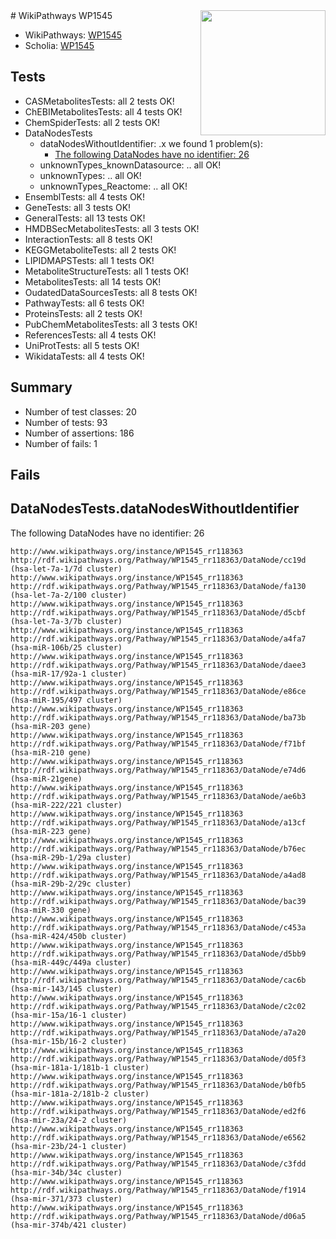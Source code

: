 <img style="float: right; width: 200px" src="https://upload.wikimedia.org/wikipedia/commons/thumb/8/83/Wplogo_with_text_500.png/640px-Wplogo_with_text_500.png" />
# WikiPathways WP1545

* WikiPathways: [WP1545](https://wikipathways.org/pathways/WP1545)
* Scholia: [WP1545](https://scholia.toolforge.org/wikipathways/WP1545)
## Tests
* CASMetabolitesTests: all 2 tests OK!
* ChEBIMetabolitesTests: all 4 tests OK!
* ChemSpiderTests: all 2 tests OK!
* DataNodesTests
    * dataNodesWithoutIdentifier: .x we found 1 problem(s):
        * [The following DataNodes have no identifier: 26](#8792c4b5)
    * unknownTypes_knownDatasource: .. all OK!
    * unknownTypes: .. all OK!
    * unknownTypes_Reactome: .. all OK!
* EnsemblTests: all 4 tests OK!
* GeneTests: all 3 tests OK!
* GeneralTests: all 13 tests OK!
* HMDBSecMetabolitesTests: all 3 tests OK!
* InteractionTests: all 8 tests OK!
* KEGGMetaboliteTests: all 2 tests OK!
* LIPIDMAPSTests: all 1 tests OK!
* MetaboliteStructureTests: all 1 tests OK!
* MetabolitesTests: all 14 tests OK!
* OudatedDataSourcesTests: all 8 tests OK!
* PathwayTests: all 6 tests OK!
* ProteinsTests: all 2 tests OK!
* PubChemMetabolitesTests: all 3 tests OK!
* ReferencesTests: all 4 tests OK!
* UniProtTests: all 5 tests OK!
* WikidataTests: all 4 tests OK!


## Summary

* Number of test classes: 20
* Number of tests: 93
* Number of assertions: 186
* Number of fails: 1

## Fails

<a name="8792c4b5" />

## DataNodesTests.dataNodesWithoutIdentifier

The following DataNodes have no identifier: 26
```
http://www.wikipathways.org/instance/WP1545_rr118363 http://rdf.wikipathways.org/Pathway/WP1545_rr118363/DataNode/cc19d (hsa-let-7a-1/7d cluster)
http://www.wikipathways.org/instance/WP1545_rr118363 http://rdf.wikipathways.org/Pathway/WP1545_rr118363/DataNode/fa130 (hsa-let-7a-2/100 cluster)
http://www.wikipathways.org/instance/WP1545_rr118363 http://rdf.wikipathways.org/Pathway/WP1545_rr118363/DataNode/d5cbf (hsa-let-7a-3/7b cluster)
http://www.wikipathways.org/instance/WP1545_rr118363 http://rdf.wikipathways.org/Pathway/WP1545_rr118363/DataNode/a4fa7 (hsa-miR-106b/25 cluster)
http://www.wikipathways.org/instance/WP1545_rr118363 http://rdf.wikipathways.org/Pathway/WP1545_rr118363/DataNode/daee3 (hsa-miR-17/92a-1 cluster)
http://www.wikipathways.org/instance/WP1545_rr118363 http://rdf.wikipathways.org/Pathway/WP1545_rr118363/DataNode/e86ce (hsa-miR-195/497 cluster)
http://www.wikipathways.org/instance/WP1545_rr118363 http://rdf.wikipathways.org/Pathway/WP1545_rr118363/DataNode/ba73b (hsa-miR-203 gene)
http://www.wikipathways.org/instance/WP1545_rr118363 http://rdf.wikipathways.org/Pathway/WP1545_rr118363/DataNode/f71bf (hsa-miR-210 gene)
http://www.wikipathways.org/instance/WP1545_rr118363 http://rdf.wikipathways.org/Pathway/WP1545_rr118363/DataNode/e74d6 (hsa-miR-21gene)
http://www.wikipathways.org/instance/WP1545_rr118363 http://rdf.wikipathways.org/Pathway/WP1545_rr118363/DataNode/ae6b3 (hsa-miR-222/221 cluster)
http://www.wikipathways.org/instance/WP1545_rr118363 http://rdf.wikipathways.org/Pathway/WP1545_rr118363/DataNode/a13cf (hsa-miR-223 gene)
http://www.wikipathways.org/instance/WP1545_rr118363 http://rdf.wikipathways.org/Pathway/WP1545_rr118363/DataNode/b76ec (hsa-miR-29b-1/29a cluster)
http://www.wikipathways.org/instance/WP1545_rr118363 http://rdf.wikipathways.org/Pathway/WP1545_rr118363/DataNode/a4ad8 (hsa-miR-29b-2/29c cluster)
http://www.wikipathways.org/instance/WP1545_rr118363 http://rdf.wikipathways.org/Pathway/WP1545_rr118363/DataNode/bac39 (hsa-miR-330 gene)
http://www.wikipathways.org/instance/WP1545_rr118363 http://rdf.wikipathways.org/Pathway/WP1545_rr118363/DataNode/c453a (hsa-miR-424/450b cluster)
http://www.wikipathways.org/instance/WP1545_rr118363 http://rdf.wikipathways.org/Pathway/WP1545_rr118363/DataNode/d5bb9 (hsa-miR-449c/449a cluster)
http://www.wikipathways.org/instance/WP1545_rr118363 http://rdf.wikipathways.org/Pathway/WP1545_rr118363/DataNode/cac6b (hsa-mir-143/145 cluster)
http://www.wikipathways.org/instance/WP1545_rr118363 http://rdf.wikipathways.org/Pathway/WP1545_rr118363/DataNode/c2c02 (hsa-mir-15a/16-1 cluster)
http://www.wikipathways.org/instance/WP1545_rr118363 http://rdf.wikipathways.org/Pathway/WP1545_rr118363/DataNode/a7a20 (hsa-mir-15b/16-2 cluster)
http://www.wikipathways.org/instance/WP1545_rr118363 http://rdf.wikipathways.org/Pathway/WP1545_rr118363/DataNode/d05f3 (hsa-mir-181a-1/181b-1 cluster)
http://www.wikipathways.org/instance/WP1545_rr118363 http://rdf.wikipathways.org/Pathway/WP1545_rr118363/DataNode/b0fb5 (hsa-mir-181a-2/181b-2 cluster)
http://www.wikipathways.org/instance/WP1545_rr118363 http://rdf.wikipathways.org/Pathway/WP1545_rr118363/DataNode/ed2f6 (hsa-mir-23a/24-2 cluster)
http://www.wikipathways.org/instance/WP1545_rr118363 http://rdf.wikipathways.org/Pathway/WP1545_rr118363/DataNode/e6562 (hsa-mir-23b/24-1 cluster)
http://www.wikipathways.org/instance/WP1545_rr118363 http://rdf.wikipathways.org/Pathway/WP1545_rr118363/DataNode/c3fdd (hsa-mir-34b/34c cluster)
http://www.wikipathways.org/instance/WP1545_rr118363 http://rdf.wikipathways.org/Pathway/WP1545_rr118363/DataNode/f1914 (hsa-mir-371/373 cluster)
http://www.wikipathways.org/instance/WP1545_rr118363 http://rdf.wikipathways.org/Pathway/WP1545_rr118363/DataNode/d06a5 (hsa-mir-374b/421 cluster)
```

